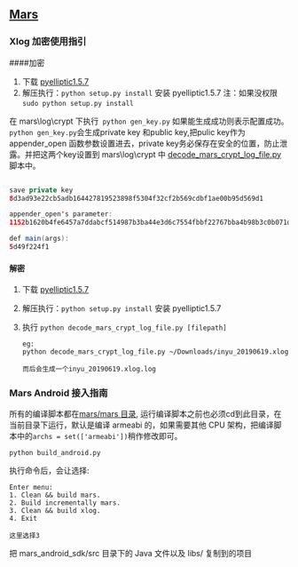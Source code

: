 ## [Mars](https://github.com/Tencent/mars)

### Xlog 加密使用指引

####加密

1. 下载 [pyelliptic1.5.7](https://github.com/yann2192/pyelliptic/releases/tag/1.5.7)
2. 解压执行：`python setup.py install` 安装 pyelliptic1.5.7 注：如果没权限`sudo python setup.py install`



在 mars\log\crypt 下执行` python gen_key.py` 如果能生成成功则表示配置成功。 `python gen_key.py`会生成private key 和public key,把pulic key作为appender_open 函数参数设置进去，private key务必保存在安全的位置，防止泄露。并把这两个key设置到 mars\log\crypt 中 [decode_mars_crypt_log_file.py](https://github.com/Tencent/mars/blob/master/mars/log/crypt/decode_mars_crypt_log_file.py)脚本中。



```java

save private key
8d3ad93e22cb5adb164427819523898f5304f32cf2b569cdbf1ae00b95d569d1

appender_open's parameter:
1152b1620b4fe6457a7ddabcf514987b3ba44e3d6c7554fbbf22767bba4b98b3c0b071de670676292a18f53d552da64d5820eb9a7992c97d4ee691189

def main(args):
5d49f224f1
```



#### 解密

1. 下载 [pyelliptic1.5.7](https://github.com/yann2192/pyelliptic/releases/tag/1.5.7)

2. 解压执行：`python setup.py install` 安装 pyelliptic1.5.7 

3. 执行 `python decode_mars_crypt_log_file.py [filepath]`

   ```
   eg:
   python decode_mars_crypt_log_file.py ~/Downloads/inyu_20190619.xlog
   
   而后会生成一个inyu_20190619.xlog.log
   ```

   





### Mars Android 接入指南

所有的编译脚本都在[mars/mars 目录](https://github.com/Tencent/mars/tree/master/mars/), 运行编译脚本之前也必须cd到此目录，在当前目录下运行，默认是编译 armeabi 的，如果需要其他 CPU 架构，把编译脚本中的`archs = set(['armeabi'])`稍作修改即可。

```
python build_android.py
```

执行命令后，会让选择:

```
Enter menu:
1. Clean && build mars.
2. Build incrementally mars.
3. Clean && build xlog.
4. Exit

这里选择3
```

把 mars_android_sdk/src 目录下的 Java 文件以及 libs/ 复制到的项目 